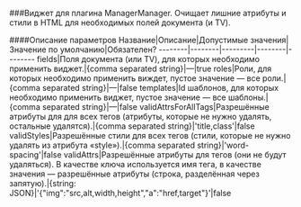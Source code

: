 ###Виджет для плагина ManagerManager. Очищает лишние атрибуты и стили в HTML для необходимых полей документа (и TV).

####Описание параметров
Название|Описание|Допустимые значения|Значение по умолчанию|Обязателен?
--------|--------|---------|--------|--------
fields|Поля документа (или TV), для которых необходимо применить виджет.|{comma separated string}|—|true
roles|Роли, для которых необходимо применить виждет, пустое значение — все роли.|{comma separated string}|—|false
templates|Id шаблонов, для которых необходимо применить виджет, пустое значение — все шаблоны.|{comma separated string}|—|false
validAttrsForAllTags|Разрешённые атрибуты для для всех тегов (атрибуты, которые не нужно удалять, остальные удалятся).|{comma separated string}|'title,class'|false
validStyles|Разрешённые стили для всех тегов (стили, которые не нужно удалять из атрибута «style»).|{comma separated string}|'word-spacing'|false
validAttrs|Разрешённые атрибуты для тегов (они не будут удаляться). В качестве ключа используется имя тега, в качестве значения — разрешённые атрибуты (строка, разделённая через запятую).|{string: JSON}|'{"img":"src,alt,width,height","a":"href,target"}'|false